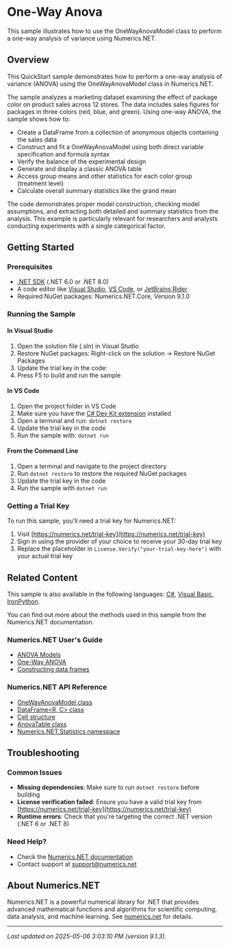 # One-Way Anova

This sample illustrates how to use the OneWayAnovaModel class to perform a one-way analysis of variance using Numerics.NET.

## Overview

This QuickStart sample demonstrates how to perform a one-way analysis of variance (ANOVA) using the 
OneWayAnovaModel class in Numerics.NET.

The sample analyzes a marketing dataset examining the effect of package color on product sales 
across 12 stores. The data includes sales figures for packages in three colors (red, blue, and 
green). Using one-way ANOVA, the sample shows how to:

- Create a DataFrame from a collection of anonymous objects containing the sales data
- Construct and fit a OneWayAnovaModel using both direct variable specification and formula syntax
- Verify the balance of the experimental design
- Generate and display a classic ANOVA table
- Access group means and other statistics for each color group (treatment level)
- Calculate overall summary statistics like the grand mean

The code demonstrates proper model construction, checking model assumptions, and extracting both 
detailed and summary statistics from the analysis. This example is particularly relevant for 
researchers and analysts conducting experiments with a single categorical factor.


## Getting Started

### Prerequisites

- [.NET SDK](https://dotnet.microsoft.com/download) (.NET 6.0 or .NET 8.0)
- A code editor like [Visual Studio](https://visualstudio.microsoft.com/), [VS Code](https://code.visualstudio.com/), or [JetBrains Rider](https://www.jetbrains.com/rider/)
- Required NuGet packages: Numerics.NET.Core, Version 9.1.0

### Running the Sample

#### In Visual Studio
1. Open the solution file (.sln) in Visual Studio
2. Restore NuGet packages: Right-click on the solution → Restore NuGet Packages
3. Update the trial key in the code:
4. Press F5 to build and run the sample

#### In VS Code

1. Open the project folder in VS Code
2. Make sure you have the [C# Dev Kit extension](https://marketplace.visualstudio.com/items?itemName=ms-dotnettools.csdevkit) installed
3. Open a terminal and run: `dotnet restore`
4. Update the trial key in the code 
5. Run the sample with: `dotnet run`

#### From the Command Line

1. Open a terminal and navigate to the project directory
2. Run `dotnet restore` to restore the required NuGet packages
3. Update the trial key in the code
4. Run the sample with `dotnet run`

### Getting a Trial Key

To run this sample, you'll need a trial key for Numerics.NET:

1. Visit [https://numerics.net/trial-key](https://numerics.net/trial-key)
2. Sign in using the provider of your choice to receive your 30-day trial key
3. Replace the placeholder in `License.Verify("your-trial-key-here")` with your actual trial key

## Related Content

This sample is also available in the following languages: 
[C#](https://github.com/NumericsDotNet/quickstart-csharp/tree/net6.0/statistics/analysis-of-variance/anova-one-way), [Visual Basic](https://github.com/NumericsDotNet/quickstart-visualbasic/tree/net6.0/statistics/analysis-of-variance/anova-one-way), [IronPython](https://github.com/NumericsDotNet/quickstart-ironpython/tree/net6.0/statistics/analysis-of-variance/anova-one-way).

You can find out more about the methods used in this sample from the Numerics.NET documentation.

### Numerics.NET User's Guide

- [ANOVA Models](https://numerics.net/documentation/latest/statistics/analysis-of-variance/anova-models)
- [One-Way ANOVA](https://numerics.net/documentation/latest/statistics/analysis-of-variance/one-way-anova)
- [Constructing data frames](https://numerics.net/documentation/latest/data-analysis/data-frames/constructing-data-frames)

### Numerics.NET API Reference

- [OneWayAnovaModel class](https://numerics.net/documentation/latest/reference/numerics.net.statistics.onewayanovamodel)
- [DataFrame&lt;R, C&gt; class](https://numerics.net/documentation/latest/reference/numerics.net.dataanalysis.dataframe-2)
- [Cell structure](https://numerics.net/documentation/latest/reference/numerics.net.statistics.cell)
- [AnovaTable class](https://numerics.net/documentation/latest/reference/numerics.net.statistics.anovatable)
- [Numerics.NET.Statistics namespace](https://numerics.net/documentation/latest/reference/numerics.net.statistics)


## Troubleshooting

### Common Issues

- **Missing dependencies**: Make sure to run `dotnet restore` before building
- **License verification failed**: Ensure you have a valid trial key from [https://numerics.net/trial-key](https://numerics.net/trial-key)
- **Runtime errors**: Check that you're targeting the correct .NET version (.NET 6 or .NET 8)

### Need Help?

- Check the [Numerics.NET documentation](https://numerics.net/documentation/)
- Contact support at [support@numerics.net](mailto:support@numerics.net?subject=AnovaOneWay%20QuickStart%20Sample%20%28F%23%29)

## About Numerics.NET

Numerics.NET is a powerful numerical library for .NET that provides advanced mathematical 
functions and algorithms for scientific computing, data analysis, and machine learning.
See [numerics.net](https://numerics.net) for details.

---

_Last updated on 2025-05-06 3:03:10 PM (version 9.1.3)._
